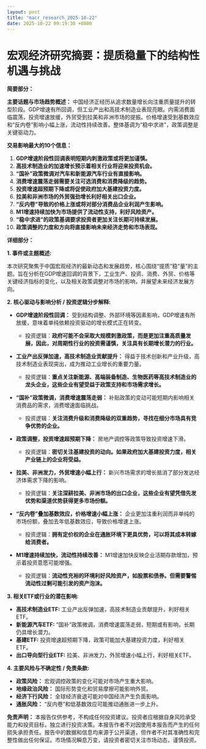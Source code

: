 ```yaml
---
layout: post
title: "macr_research_2025-10-22"
date: 2025-10-22 09:19:30 +0800
---
```


# 宏观经济研究摘要：提质稳量下的结构性机遇与挑战

**简要部分：**

**主要话题与市场趋势概述：** 中国经济正经历从追求数量增长向注重质量提升的转型阶段。GDP增速有所回调，但工业产出和高技术制造业表现亮眼。内需消费面临震荡，投资增速放缓，外贸受到拉美和非洲市场的提振。价格增速受到基数效应和“反内卷”影响小幅上涨，流动性持续改善。整体基调为“稳中求进”，政策调整是关键驱动力。

**交易影响最大的10个信息：**

1. **GDP增速阶段性回调表明短期内刺激政策或将更加谨慎。**
2. **高技术制造业的加速增长预示着相关行业将迎来投资机会。**
3. **“国补”政策微调对汽车和新能源汽车行业有直接影响。**
4. **消费增速震荡走弱需要关注可选消费和消费降级的趋势。**
5. **投资增速超预期下降或将促使政府加大基建投资力度。**
6. **拉美和非洲市场的外贸强劲增长利好相关出口企业。**
7. **“反内卷”导致的价格上涨或将对部分消费品企业利润产生影响。**
8. **M1增速持续加快为市场提供了流动性支持，利好风险资产。**
9. **“稳中求进”的政策基调要求投资者更加关注长期可持续发展。**
10. **政策调整的力度和方向将直接影响未来经济走势和市场表现。**

**详细部分：**

**1. 事件或主题概述:**

本次研究聚焦于中国宏观经济的最新动态和发展趋势，核心围绕“提质”稳“量”的主题。旨在分析在GDP增速回调的背景下，工业生产、投资、消费、外贸、价格等关键经济指标的变化，以及相关政策调整对市场的影响，并展望未来经济发展方向。

**2. 核心驱动与影响分析 / 投资逻辑分步解释:**

*   **GDP增速阶段性回调：** 受到结构调整、外部环境等因素影响，GDP增速有所放缓，意味着单纯依赖投资驱动的增长模式正在转变。
    *   投资逻辑：**政府可能不会采取大规模刺激政策，而是更加注重高质量发展，因此，对周期性行业的投资需谨慎，关注具有长期增长潜力的行业。**

*   **工业产出反弹加速，高技术制造业贡献提升：** 得益于技术创新和产业升级，高技术制造业表现突出，成为推动工业增长的重要力量。
    *   投资逻辑：**重点关注新能源、高端装备制造、生物医药等高技术制造业的龙头企业，这些企业有望受益于政策支持和市场需求增长。**

*   **“国补”政策微调，消费增速震荡走弱：** 补贴政策的变动可能短期内影响相关消费品的需求，消费增速面临挑战。
    *   投资逻辑：**关注消费升级和消费降级的双重趋势，寻找在细分市场具有竞争优势的企业。**

*   **政策调整，投资增速超预期下降：** 房地产调控等政策导致投资增速下滑。
    *   投资逻辑：**密切关注基建投资的动向。如果政府加大基建投资力度，相关产业链上的企业将受益。**

*   **拉美、非洲发力，外贸增速小幅上行：** 新兴市场需求的增长抵消了部分发达经济体需求下降的影响。
    *   投资逻辑：**关注深耕拉美、非洲市场的出口企业，这些企业有望凭借先发优势和渠道优势获得更多市场份额。**

*   **“反内卷”叠加基数效应，价格增速小幅上涨：** 企业更加注重利润而非单纯的市场份额，叠加去年低基数效应，导致价格增速上涨。
    *   投资逻辑：**拥有定价权的企业在通胀环境下更具优势，可以将其成本转嫁给消费者。**

*   **M1增速持续加快，流动性持续改善：** M1增速加快反映企业活期存款增加，预示着投资意愿可能增强。
    *   投资逻辑：**流动性充裕的环境利好风险资产，如股票和债券。但需要警惕流动性过剩可能引发的资产泡沫。**

**3. 相关ETF或行业的潜在影响:**

*   **高技术制造业ETF:** 工业产出反弹加速，高技术制造业贡献提升，利好相关ETF。
*   **新能源汽车ETF:** “国补”政策微调，消费增速震荡走弱，短期或有影响，长期仍具增长潜力。
*   **基建ETF:** 投资增速超预期下降，政策可能加大基建投资力度，利好相关ETF。
*   **出口导向型行业ETF:** 拉美、非洲发力，外贸增速小幅上行，利好相关ETF。

**4. 主要风险与不确定性 / 免责条款:**

*   **政策风险：** 宏观调控政策的变化可能对市场产生重大影响。
*   **地缘政治风险：** 国际形势变化和贸易摩擦可能影响外贸。
*   **经济下行风险：** 全球经济衰退可能对中国经济产生负面影响。
*   **通胀风险：** “反内卷”和低基数效应可能推动通胀进一步上升。

**免责声明：** 本报告仅供参考，不构成任何投资建议。投资者应根据自身风险承受能力和投资目标，独立进行投资决策。本报告作者不对因使用本报告而产生的任何损失承担责任。报告中的数据和信息均来源于公开渠道，但作者不对其准确性和完整性做出任何保证。市场情况瞬息万变，请投资者密切关注市场动态，谨慎投资。